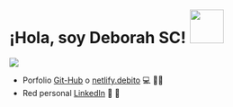 # ¡Hola, soy Deborah SC! <img src="https://media.giphy.com/media/lOgu1OnjYF2GHBfRU4/giphy.gif" width="60">

<img src="https://user-images.githubusercontent.com/63518737/112737016-fe743780-8f35-11eb-8369-984de05d9b71.png">

- Porfolio <a href="https://github.com/sotodeborahcar">Git-Hub</a> o <a href="https://app.netlify.com/teams/sotodeborahcar/overview">netlify.debito</a> 💻 👩‍💻
- Red personal <a href="https://www.linkedin.com/in/deborah-carolina-soto-140987/">LinkedIn</a> 💼 💪
